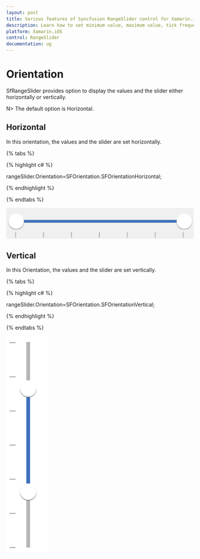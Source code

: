 ```yaml
---
layout: post
title: Various features of Syncfusion RangeSlider control for Xamarin.iOS
description: Learn how to set minimum value, maximum value, tick frequency, step frequency, enabling snaps to support and orientation for RangeSlider
platform: Xamarin.iOS
control: RangeSlider
documentation: ug
---
```


# Orientation

SfRangeSlider provides option to display the values and the slider either horizontally or vertically.

N> The default option is Horizontal.

## Horizontal

In this orientation, the values and the slider are set horizontally. 

{% tabs %}

{% highlight c# %}

rangeSlider.Orientation=SFOrientation.SFOrientationHorizontal;

{% endhighlight %}

{% endtabs %}

![](images/RangeSlider-Horizontal.png)

## Vertical

In this Orientation, the values and the slider are set vertically. 

{% tabs %}

{% highlight c# %}

rangeSlider.Orientation=SFOrientation.SFOrientationVertical;

{% endhighlight %}

{% endtabs %}

![](images/RangeSlider-Vertical.png)


